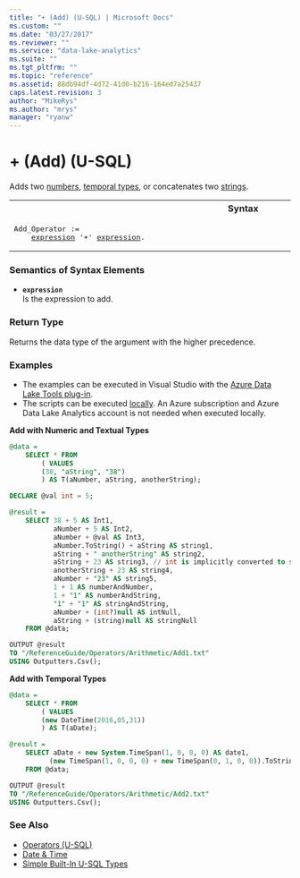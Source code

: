 ```yaml
---
title: "+ (Add) (U-SQL) | Microsoft Docs"
ms.custom: ""
ms.date: "03/27/2017"
ms.reviewer: ""
ms.service: "data-lake-analytics"
ms.suite: ""
ms.tgt_pltfrm: ""
ms.topic: "reference"
ms.assetid: 88db94df-4d72-41d0-b216-164ed7a25437
caps.latest.revision: 3
author: "MikeRys"
ms.author: "mrys"
manager: "ryanw"
---
```

# + (Add) (U-SQL)
Adds two [numbers](numeric-types-and-literals.md), [temporal types](temporal-types-and-literals.md), or concatenates two [strings](textual-types-and-literals.md).

<table><th>Syntax</th><tr><td><pre>
Add_Operator :=                                                                                          
    <a href="#expr">expression</a> '+' <a href="#expr">expression</a>.
</pre></td></tr></table>

  
### Semantics of Syntax Elements    
-   <a name="expr"></a>**`expression`**  
Is the expression to add. 

### Return Type
Returns the data type of the argument with the higher precedence.


### Examples   
- The examples can be executed in Visual Studio with the [Azure Data Lake Tools plug-in](https://www.microsoft.com/download/details.aspx?id=49504).  
- The scripts can be executed [locally](https://docs.microsoft.com/azure/data-lake-analytics/data-lake-analytics-data-lake-tools-get-started#run-u-sql-locally).  An Azure subscription and Azure Data Lake Analytics account is not needed when executed locally.

**Add with Numeric and Textual Types**
   
```sql
@data = 
    SELECT * FROM 
        ( VALUES
        (38, "aString", "38")
        ) AS T(aNumber, aString, anotherString);

DECLARE @val int = 5;

@result =
    SELECT 38 + 5 AS Int1,
           aNumber + 5 AS Int2,
           aNumber + @val AS Int3,
           aNumber.ToString() + aString AS string1,
           aString + " anotherString" AS string2,
           aString + 23 AS string3, // int is implicitly converted to string
           anotherString + 23 AS string4,
           aNumber + "23" AS string5,   
           1 + 1 AS numberAndNumber,
           1 + "1" AS numberAndString,
           "1" + "1" AS stringAndString,
           aNumber + (int?)null AS intNull,
           aString + (string)null AS stringNull
    FROM @data;

OUTPUT @result
TO "/ReferenceGuide/Operators/Arithmetic/Add1.txt"
USING Outputters.Csv();
```

**Add with Temporal Types** 
  
```sql
@data = 
    SELECT * FROM 
        ( VALUES
        (new DateTime(2016,05,31))
        ) AS T(aDate);

@result =
    SELECT aDate + new System.TimeSpan(1, 0, 0, 0) AS date1,
          (new TimeSpan(1, 0, 0, 0) + new TimeSpan(0, 1, 0, 0)).ToString() AS date2
    FROM @data;

OUTPUT @result
TO "/ReferenceGuide/Operators/Arithmetic/Add2.txt"
USING Outputters.Csv();
```

### See Also
* [Operators (U-SQL)](operators-u-sql.md)
* [Date & Time](csharp-functions-and-operators-u-sql.md#DateTime)
* [Simple Built-In U-SQL Types](simple-built-in-u-sql-types.md)

